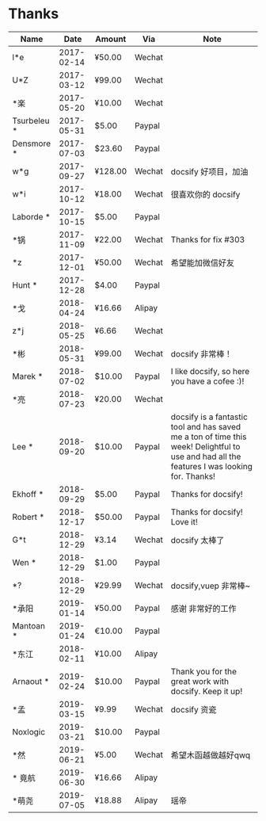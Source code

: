 # Thanks

| Name         | Date       | Amount  | Via    | Note                 |
| ------------ | ---------- | ------- | ------ | -------------------- |
| l\*e         | 2017-02-14 | ¥50.00  | Wechat |                      |
| U\*Z         | 2017-03-12 | ¥99.00  | Wechat |                      |
| \*楽         | 2017-05-20 | ¥10.00  | Wechat |                      |
| Tsurbeleu \* | 2017-05-31 | $5.00   | Paypal |                      |
| Densmore \*  | 2017-07-03 | $23.60  | Paypal |                      |
| w\*g         | 2017-09-27 | ¥128.00 | Wechat | docsify 好项目，加油 |
| w\*i         | 2017-10-12 | ¥18.00  | Wechat | 很喜欢你的 docsify   |
| Laborde \*   | 2017-10-15 | $5.00   | Paypal |                      |
| \*锅         | 2017-11-09 | ¥22.00  | Wechat | Thanks for fix #303  |
| \*z          | 2017-12-01 | ¥50.00  | Wechat | 希望能加微信好友     |
| Hunt \*      | 2017-12-28 | $4.00   | Paypal |                      |
| \*戈         | 2018-04-24 | ¥16.66  | Alipay |                      |
| z\*j         | 2018-05-25 | ¥6.66   | Wechat |                      |
| \*彬         | 2018-05-31 | ¥99.00  | Wechat | docsify 非常棒！     |
| Marek \* | 2018-07-02 | $10.00 | Paypal | I like docsify, so here you have a cofee :)! |
| \*亮 | 2018-07-23 | ¥20.00 | Wechat | |
| Lee \* |2018-09-20 | $10.00 | Paypal | docsify is a fantastic tool and has saved me a ton of time this week! Delightful to use and had all the features I was looking for. Thanks! |
| Ekhoff \* | 2018-09-29 | $5.00 | Paypal | Thanks for docsify! |
| Robert \* | 2018-12-17| $50.00 | Paypal| Thanks for docsify! Love it!	| 
| G\*t | 2018-12-29|  ¥3.14 | Wechat | docsify 太棒了 |
| Wen \* | 2018-12-29|  $1.00 | Paypal |   |
| \*\? |  2018-12-29| ¥29.99 | Wechat | docsify,vuep 非常棒~ | 
| \*承阳 |  2019-01-14 | ¥50.00 | Paypal | 感谢 非常好的工作 | 
| Mantoan \* | 2019-01-24 | €10.00 | Paypal | |
| \*东江         | 2018-02-11 | ¥10.00| Alipay |                      |
| Arnaout \* | 2019-02-24 |   $10.00 | Paypal | Thank you for the great work with docsify. Keep it up! |
| \*孟 | 2019-03-15 | ¥9.99 | Wechat | docsify 资瓷 |
| Noxlogic | 2019-03-21 |  $10.00 | Paypal |  |
| \*然 | 2019-06-21 |  ¥5.00 |Wechat | 希望木函越做越好qwq    |
| * 竟航 | 2019-06-30 | ¥16.66  | Alipay |                      |
| \*萌尧 | 2019-07-05 |  ¥18.88 |Alipay |  瑶帝   |
